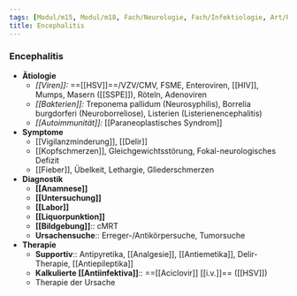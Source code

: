 ```yaml
---
tags: [Modul/m15, Modul/m18, Fach/Neurologie, Fach/Infektiologie, Art/Pathologie]
title: Encephalitis
---
```

### Encephalitis
- **Ätiologie**
	- *[[Viren]]:* ==[[HSV]]==/VZV/CMV, FSME, Enteroviren, [[HIV]], Mumps, Masern ([[SSPE]]), Röteln, Adenoviren
	- *[[Bakterien]]:* Treponema pallidum (Neurosyphilis), Borrelia burgdorferi (Neuroborreliose), Listerien (Listerienencephalitis)
	- *[[Autoimmunität]]:* [[Paraneoplastisches Syndrom]]
- **Symptome** 
	- [[Vigilanzminderung]], [[Delir]]
	- [[Kopfschmerzen]], Gleichgewichtsstörung, Fokal-neurologisches Defizit
	- [[Fieber]], Übelkeit, Lethargie, Gliederschmerzen
- **Diagnostik**
	- **[[Anamnese]]**
	- **[[Untersuchung]]**
	- **[[Labor]]**
	- **[[Liquorpunktion]]**
	- **[[Bildgebung]]**:: cMRT
	- **Ursachensuche**:: Erreger-/Antikörpersuche, Tumorsuche
- **Therapie**
	- **Supportiv**:: Antipyretika, [[Analgesie]], [[Antiemetika]], Delir-Therapie, [[Antiepileptika]]
	- **Kalkulierte [[Antiinfektiva]]**:: ==[[Aciclovir]] [[i.v.]]== ([[HSV]])
	- Therapie der Ursache